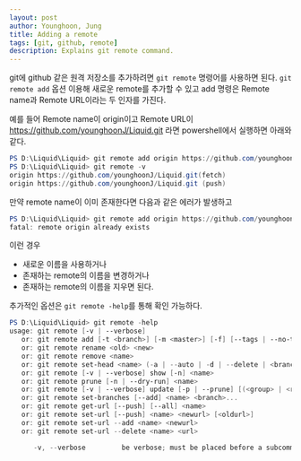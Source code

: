 ```yaml
---
layout: post
author: Younghoon, Jung
title: Adding a remote
tags: [git, github, remote]
description: Explains git remote command.
---
```


git에 github 같은 원격 저장소를 추가하려면 `git remote` 명령어를 사용하면 된다. `git remote add` 옵션 이용해 새로운 remote를 추가할 수 있고 add 명령은 Remote name과 Remote URL이라는 두 인자를 가진다.

<!--more-->

예를 들어 Remote name이 origin이고 Remote URL이 https://github.com/younghoonJ/Liquid.git 라면 powershell에서 실행하면 아래와 같다.

```powershell
PS D:\Liquid\Liquid> git remote add origin https://github.com/younghoonJ/Liquid.git
PS D:\Liquid\Liquid> git remote -v
origin https://github.com/younghoonJ/Liquid.git(fetch)
origin https://github.com/younghoonJ/Liquid.git (push)
```

만약 remote name이 이미 존재한다면 다음과 같은 에러가 발생하고

```powershell
PS D:\Liquid\Liquid> git remote add origin https://github.com/younghoonJ/Liquid.git
fatal: remote origin already exists
```
이런 경우

- 새로운 이름을 사용하거나
- 존재하는 remote의 이름을 변경하거나
- 존재하는 remote의 이름을 지우면 된다.

추가적인 옵션은 `git remote -help`를 통해 확인 가능하다.

```powershell
PS D:\Liquid\Liquid> git remote -help
usage: git remote [-v | --verbose]
   or: git remote add [-t <branch>] [-m <master>] [-f] [--tags | --no-tags] [--mirror=<fetch|push>] <name> <url>
   or: git remote rename <old> <new>
   or: git remote remove <name>
   or: git remote set-head <name> (-a | --auto | -d | --delete | <branch>)
   or: git remote [-v | --verbose] show [-n] <name>
   or: git remote prune [-n | --dry-run] <name>
   or: git remote [-v | --verbose] update [-p | --prune] [(<group> | <remote>)...]
   or: git remote set-branches [--add] <name> <branch>...
   or: git remote get-url [--push] [--all] <name>
   or: git remote set-url [--push] <name> <newurl> [<oldurl>]
   or: git remote set-url --add <name> <newurl>
   or: git remote set-url --delete <name> <url>

      -v, --verbose         be verbose; must be placed before a subcommand
```
